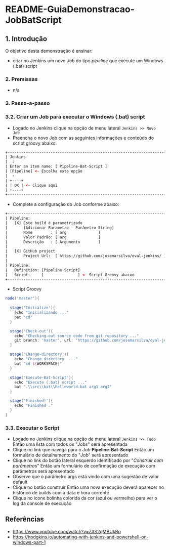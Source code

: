 # README-GuiaDemonstracao-JobBatScript


## 1. Introdução ##

O objetivo desta demonstração é ensinar:
* criar no Jenkins um novo _Job_ do tipo _pipeline_ que execute um Windows (.bat) script

### 2. Premissas ###

* n/a

### 3. Passo-a-passo ###

### 3.2. Criar um Job para executar o Windows (.bat) script ###

* Logado no Jenkins clique na opção de menu lateral `Jenkins >> Novo Job`
* Preencha o novo Job com as seguintes informações e conteúdo do script groovy abaixo:

```html
+--------------------------------------------------------------------------------+
| Jenkins                                                                        |
|  :                                                                             |
| Enter an item name: [ Pipeline-Bat-Script ]                                    |
| [Pipeline] <- Escolha esta opção                                               |
|  :                                                                             |
| +----+                                                                         |
| | OK | <- Clique aqui                                                          |
| +----+                                                                         |
+--------------------------------------------------------------------------------+
```

* Complete a configuração do Job conforme abaixo:

```html
+--------------------------------------------------------------------------------+
| Pipeline:                                                                      |
|   [X] Este build é parametrizado                                               |
|       [Adicionar Parametro - Parâmetro String]                                 |
|       Nome        : [ arg              ]                                       |
|       Valor Padrão: [ arg              ]                                       |
|       Descrição   : [ Argumento        ]                                       |
|                                                                                |
|   [X] GitHub project                                                           |
|       Project Url:  [ https://github.com/josemarsilva/eval-jenkins/ ]          |
|                                                                                |
| Pipeline:                                                                      |
|   Definition: [Pipeline Script]                                                |
|   Script:     [               ] <- Script Groovy abaixo                        |
+--------------------------------------------------------------------------------+
```

* Script Groovy

```groovy
node('master'){
    
  stage('Initialize'){
    echo "Inicializando ..."
    bat "cd"
  }

  stage('Check-out'){
    echo "Checking-out source code from git repository ..."
    git branch: 'master', url: 'https://github.com/josemarsilva/eval-jenkins.git'
  }

  stage('Change-directory'){
    echo "Change directory  ..."
    bat "cd ${WORKSPACE}"
  }

  stage('Execute-Bat-Script'){
    echo "Execute (.bat) script ..."
    bat ".\\src\\bat\\helloworld.bat arg1 arg2"
  }

  stage('Finished!'){
    echo "Finished ."
  }
}
```


### 3.3. Executar o Script ###

* Logado no Jenkins clique na opção de menu lateral `Jenkins >> Tudo` Então uma lista com todos os "_Jobs_" será apresentada 
* Clique no link que navega para o _Job_ **Pipeline-Bat-Script** Então um formulário de detalhamento do "_Job_" será apresentado
* Clique no link do botão lateral esquerdo identificado por "_Construir com parâmetros_" Então um formulário de confirmação de execução com parâmetros será apresentado
* Observe que o parâmetro args está vindo com uma sugestão de valor default
* Clique no botão construir Então uma nova execução deverá aparecer no histórico de builds com a data e hora corrente
* Clique no ícone bolinha colorida da cor (azul ou vermelho) para ver o log da console de execução




## Referências ##

* https://www.youtube.com/watch?v=Z3S2gMBUkBo
* https://hodgkins.io/automating-with-jenkins-and-powershell-on-windows-part-1
